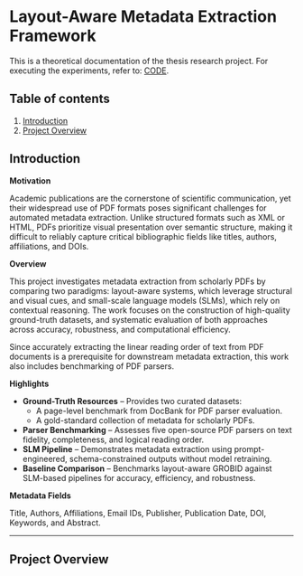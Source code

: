 # Layout-Aware Metadata Extraction Framework

This is a theoretical documentation of the thesis research project. For executing the experiments, refer to: [CODE](./CODE.md).

## Table of contents
1. [Introduction](#introduction)
2. [Project Overview](#project-overview)

## Introduction

**Motivation**

Academic publications are the cornerstone of scientific communication, yet their widespread use of PDF formats poses significant challenges for automated metadata extraction. Unlike structured formats such as XML or HTML, PDFs prioritize visual presentation over semantic structure, making it difficult to reliably capture critical bibliographic fields like titles, authors, affiliations, and DOIs.

**Overview**

This project investigates metadata extraction from scholarly PDFs by comparing two paradigms: layout-aware systems, which leverage structural and visual cues, and small-scale language models (SLMs), which rely on contextual reasoning. The work focuses on the construction of high-quality ground-truth datasets, and systematic evaluation of both approaches across accuracy, robustness, and computational efficiency.

Since accurately extracting the linear reading order of text from PDF documents is a prerequisite for downstream metadata extraction, this work also includes benchmarking of PDF parsers.

**Highlights**

* **Ground-Truth Resources** – Provides two curated datasets:
  * A page-level benchmark from DocBank for PDF parser evaluation.
  * A gold-standard collection of metadata for scholarly PDFs.
* **Parser Benchmarking** – Assesses five open-source PDF parsers on text fidelity, completeness, and logical reading order.
* **SLM Pipeline** – Demonstrates metadata extraction using prompt-engineered, schema-constrained outputs without model retraining.
* **Baseline Comparison** – Benchmarks layout-aware GROBID against SLM-based pipelines for accuracy, efficiency, and robustness.

**Metadata Fields**

Title, Authors, Affiliations, Email IDs, Publisher, Publication Date, DOI, Keywords, and Abstract.

---

## Project Overview


